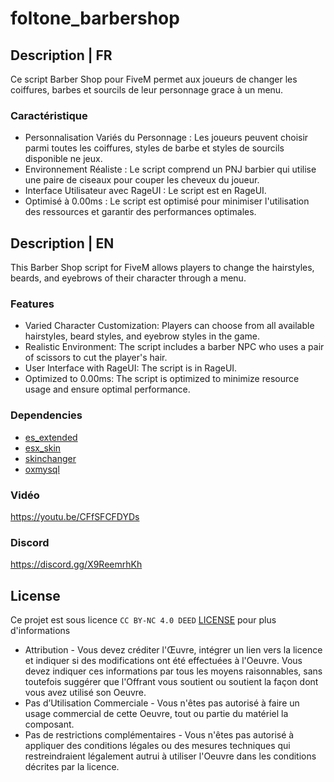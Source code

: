 # foltone_barbershop

## Description | FR
Ce script Barber Shop pour FiveM permet aux joueurs de changer les coiffures, barbes et sourcils de leur personnage grace à un menu.

### Caractéristique
- Personnalisation Variés du Personnage : Les joueurs peuvent choisir parmi toutes les coiffures, styles de barbe et styles de sourcils disponible ne jeux.
- Environnement Réaliste : Le script comprend un PNJ barbier qui utilise une paire de ciseaux pour couper les cheveux du joueur.
- Interface Utilisateur avec RageUI : Le script est en RageUI.
- Optimisé à 0.00ms : Le script est optimisé pour minimiser l'utilisation des ressources et garantir des performances optimales.

## Description | EN
This Barber Shop script for FiveM allows players to change the hairstyles, beards, and eyebrows of their character through a menu.

### Features
- Varied Character Customization: Players can choose from all available hairstyles, beard styles, and eyebrow styles in the game.
- Realistic Environment: The script includes a barber NPC who uses a pair of scissors to cut the player's hair.
- User Interface with RageUI: The script is in RageUI.
- Optimized to 0.00ms: The script is optimized to minimize resource usage and ensure optimal performance.

### Dependencies
- [es_extended](https://github.com/esx-framework/esx_core/tree/main/%5Bcore%5D/es_extended)
- [esx_skin](https://github.com/esx-framework/esx_core/tree/main/%5Bcore%5D/esx_skin)
- [skinchanger](https://github.com/esx-framework/esx_core/tree/main/%5Bcore%5D/skinchanger)
- [oxmysql](https://github.com/overextended/oxmysql)

### Vidéo
https://youtu.be/CFfSFCFDYDs

### Discord
https://discord.gg/X9ReemrhKh

## License
Ce projet est sous licence ``CC BY-NC 4.0 DEED`` [LICENSE](https://creativecommons.org/licenses/by-nc/4.0/) pour plus d'informations
- Attribution - Vous devez créditer l'Œuvre, intégrer un lien vers la licence et indiquer si des modifications ont été effectuées à l'Oeuvre. Vous devez indiquer ces informations par tous les moyens raisonnables, sans toutefois suggérer que l'Offrant vous soutient ou soutient la façon dont vous avez utilisé son Oeuvre.
- Pas d’Utilisation Commerciale - Vous n'êtes pas autorisé à faire un usage commercial de cette Oeuvre, tout ou partie du matériel la composant.
- Pas de restrictions complémentaires - Vous n'êtes pas autorisé à appliquer des conditions légales ou des mesures techniques qui restreindraient légalement autrui à utiliser l'Oeuvre dans les conditions décrites par la licence.
